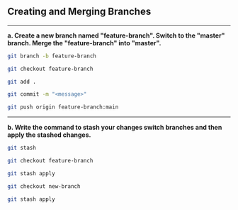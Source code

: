## Creating and Merging Branches 

<hr />

**a. Create a new branch named "feature-branch". Switch to the "master" branch. Merge the "feature-branch" into "master".** 


```bash
git branch -b feature-branch
```

```bash
git checkout feature-branch
```

```bash
git add .
```

```bash
git commit -m "<message>"
```

```bash
git push origin feature-branch:main
```

<hr />

**b. Write the command to stash your changes switch branches and then apply the stashed changes.**

```bash
git stash
```
```bash
git checkout feature-branch
```
```bash
git stash apply
```

```bash
git checkout new-branch
```

```bash
git stash apply
```
